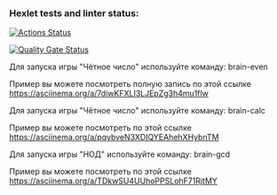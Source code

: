 ### Hexlet tests and linter status:

[![Actions Status](https://github.com/anastaszlen/frontend-project-44/actions/workflows/hexlet-check.yml/badge.svg)](https://github.com/anastaszlen/frontend-project-44/actions)

[![Quality Gate Status](https://sonarcloud.io/api/project_badges/measure?project=anastaszlen_frontend-project-44&metric=alert_status)](https://sonarcloud.io/summary/new_code?id=anastaszlen_frontend-project-44)


Для запуска игры "Чётное число" используйте команду: brain-even

Пример вы можете посмотреть полную запись по этой ссылке https://asciinema.org/a/7diwKFXLI3LJEpZg3h4mu1flw

Для запуска игры "Чётное число" используйте команду: brain-calc

Пример вы можете посмотреть по этой ссылке https://asciinema.org/a/pqybveN3XDIQYEAhehXHybnTM

Для запуска игры "НОД" используйте команду: brain-gcd

Пример вы можете посмотреть по этой ссылке https://asciinema.org/a/TDkwSU4UUhoPPSLohF71RjtMY